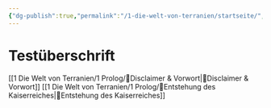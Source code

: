 ```yaml
---
{"dg-publish":true,"permalink":"/1-die-welt-von-terranien/startseite/","tags":["gardenEntry"]}
---
```


# Testüberschrift

[[1 Die Welt von Terranien/1 Prolog/📜Disclaimer & Vorwort\|📜Disclaimer & Vorwort]]
[[1 Die Welt von Terranien/1 Prolog/📜Entstehung des Kaiserreiches\|📜Entstehung des Kaiserreiches]]